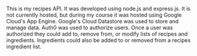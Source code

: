 This is my recipes API. It was developed using node.js and express.js. It is not currently hosted, but during my course it was hosted using Google Cloud's App Engine. Google's Cloud Datastore was used to store and manage data. Auth0 was used to authorize users. Once a user was authorized they could add to, remove from, or modify lists of recipes and ingredients. Ingredients could also be added to or removed from a recipes ingredient list.

